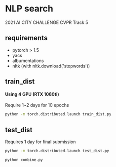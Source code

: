 # NLP search

2021 AI CITY CHALLENGE CVPR Track 5

## requirements

* pytorch > 1.5
* yacs
* albumentations
* nltk (with nltk.download('stopwords'))

## train_dist

#### Using 4 GPU (RTX 1080ti)

Require 1~2 days for 10 epochs

```bash
python -m torch.distributed.launch train_dist.py
```

## test_dist

Requires 1 day for final submission

```bash
python -m torch.distributed.launch test_dist.py
```

```bash
python combine.py
```
